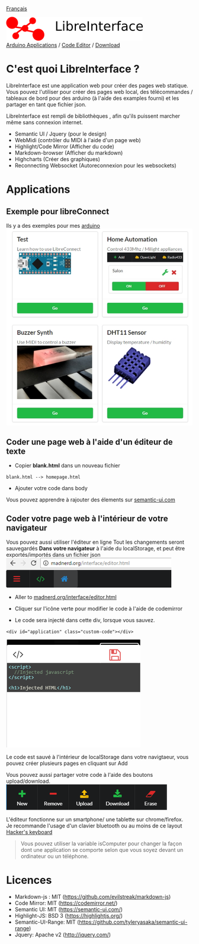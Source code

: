 [Français](https://madnerdorg/libreinterface/)

![LibreInterface banner](doc/libreinterface.png)   
[Arduino Applications](http://madnerd.org/interface) / [Code Editor](http://madnerd.org/interface/editor) / [Download](https://github.com/madnerdorg/libreinterface/archive/master.zip)      
# C'est quoi LibreInterface ?
LibreInterface est une application web pour créer des pages web statique.
Vous pouvez l'utiliser pour créer des pages web local, des télécommandes / tableaux de bord pour des arduino (à l'aide des examples fourni) et les partager en tant que fichier json.     

LibreInterface est rempli de bibliothèques , afin qu'ils puissent marcher même sans connexion internet.
* Semantic UI / Jquery (pour le design)
* WebMidi (contrôler du MIDI à l'aide d'un page web)
* Highlight/Code Mirror (Afficher du code)
* Markdown-browser (Afficher du markdown)
* Highcharts (Créer des graphiques)
* Reconnecting Websocket (Autoreconnexion pour les websockets)

# Applications
## Exemple pour libreConnect
Ils y a des exemples pour mes [arduino](http://madnerdorg.github.io/libreconnect)     
![Screenshot of libreinterface](doc/libre_interface_demo.jpg)

## Coder une page web à l'aide d'un éditeur de texte
* Copier **blank.html** dans un nouveau fichier
```
blank.html --> homepage.html
```
* Ajouter votre code dans body

Vous pouvez apprendre à rajouter des élements sur [semantic-ui.com](https://semantic-ui.com/)

## Coder votre page web à l'intérieur de votre navigateur
Vous pouvez aussi utiliser l'éditeur en ligne
Tout les changements seront sauvegardés **Dans votre navigateur** à l'aide du localStorage, et peut être exportés/importés dans un fichier json
![Top Menu](doc/topmenu.png)
* Aller to [madnerd.org/interface/editor.html](madnerd.org/interface/editor.html)
* Cliquer sur l'icône verte pour modifier le code à l'aide de codemirror    

* Le code sera injecté dans cette div, lorsque vous sauvez.
```
<div id="application" class="custom-code"></div>
```
![Editeur de Code](doc/codeeditor.png)

Le code est sauvé à l'intérieur de localStorage dans votre navigtaeur, vous pouvez créer plusieurs pages en cliquant sur Add

Vous pouvez aussi partager votre code à l'aide des boutons upload/download.    
![Bottom Menu](doc/bottommenu.png)

L'éditeur fonctionne sur un smartphone/ une tablette sur chrome/firefox.    
Je recommande l'usage d'un clavier bluetooth ou au moins de ce layout [Hacker's keyboard](https://play.google.com/store/apps/details?id=org.pocketworkstation.pckeyboard)  

> Vous pouvez utiliser la variable isComputer pour changer la façon dont une application se comporte selon que vous soyez devant un ordinateur ou un téléphone. 

# Licences
* Markdown-js : MIT (https://github.com/evilstreak/markdown-js)
* Code Mirror: MIT (https://codemirror.net/)    
* Semantic UI: MIT (https://semantic-ui.com/)   
* Highlight-JS: BSD 3 (https://highlightjs.org/)    
* Semantic-UI-Range: MIT (https://github.com/tyleryasaka/semantic-ui-range)
* Jquery: Apache v2 (http://jquery.com/)       


